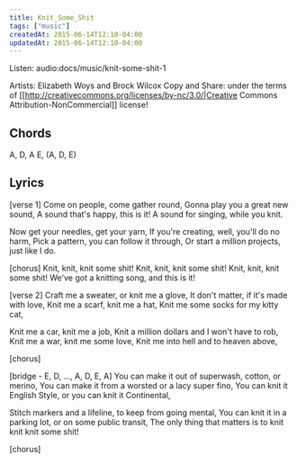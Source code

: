 ```yaml
---
title: Knit_Some_Shit
tags: ["music"]
createdAt: 2015-06-14T12:10-04:00
updatedAt: 2015-06-14T12:10-04:00
---
```


Listen: audio:docs/music/knit-some-shit-1

Artists: Elizabeth Woys and Brock Wilcox
Copy and Share: under the terms of [[http://creativecommons.org/licenses/by-nc/3.0/|Creative Commons Attribution-NonCommercial]] license!

## Chords
A, D, A E, (A, D, E)

## Lyrics

[verse 1]
Come on people, come gather round,
Gonna play you a great new sound,
A sound that's happy, this is it!
A sound for singing, while you knit.

Now get your needles, get your yarn,
If you're creating, well, you'll do no harm,
Pick a pattern, you can follow it through,
Or start a million projects, just like I do.

[chorus]
Knit, knit, knit some shit!
Knit, knit, knit some shit!
Knit, knit, knit some shit!
We've got a knitting song, and this is it!

[verse 2]
Craft me a sweater, or knit me a glove,
It don't matter, if it's made with love,
Knit me a scarf, knit me a hat,
Knit me some socks for my kitty cat,

Knit me a car, knit me a job,
Knit a million dollars and I won't have to rob,
Knit me a war, knit me some love,
Knit me into hell and to heaven above,

[chorus]

[bridge - E, D, ..., A, D, E, A]
You can make it out of superwash, cotton, or merino,
You can make it from a worsted or a lacy super fino,
You can knit it English Style, or you can knit it Continental,

Stitch markers and a lifeline, to keep from going mental,
You can knit it in a parking lot, or on some public transit,
The only thing that matters is to knit knit knit some shit!

[chorus]

